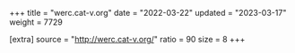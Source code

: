 +++
title = "werc.cat-v.org"
date = "2022-03-22"
updated = "2023-03-17"
weight = 7729

[extra]
source = "http://werc.cat-v.org/"
ratio = 90
size = 8
+++
